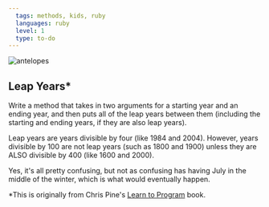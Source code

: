 ```yaml
---
  tags: methods, kids, ruby 
  languages: ruby
  level: 1
  type: to-do
---
```


![antelopes](http://media0.giphy.com/media/tuP0XC2h8aEZa/200.gif)

## Leap Years*

Write a method that takes in two arguments for a starting year and an ending year, and then puts all of the leap years between them (including the starting and ending years, if they are also leap years). 

Leap years are years divisible by four (like 1984 and 2004). However, years divisible by 100 are not leap years (such as 1800 and 1900) unless they are ALSO divisible by 400 (like 1600 and 2000). 

Yes, it's all pretty confusing, but not as confusing has having July in the middle of the winter, which is what would eventually happen.

*This is originally from Chris Pine's [Learn to Program](https://pine.fm/LearnToProgram/chap_05.html) book.
